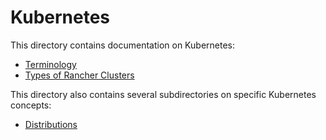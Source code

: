 # Kubernetes

This directory contains documentation on Kubernetes:

- [Terminology](./terminology.md)
- [Types of Rancher Clusters](./types_of_rancher_clusters.md)

This directory also contains several subdirectories on specific Kubernetes concepts:

- [Distributions](./distributions/README.md)
